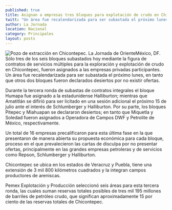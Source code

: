 ```yaml
---
published: true
title: Asignan a empresas tres bloques para explotación de crudo en Chicontepec
twitt: "Un área fue recalendarizada para ser subastada el próximo lunes, en tanto que otros dos bloques fueron declarados desiertos por no existir ofertas"
author: La Jornada
location: Nacional
category: Principales
layout: posts
---
```


![Pozo de extracción en Chicontepec. La Jornada de Oriente](http://i.imgur.com/3VokApjm.jpg)México, DF. Sólo tres de los seis bloques subastados hoy mediante la figura de contratos de servicios múltiples para la exploración y explotación de crudo en Chicontepec, fueron asignados a las empresas privadas participantes. Un área fue recalendarizada para ser subastada el próximo lunes, en tanto que otros dos bloques fueron declarados desiertos por no existir ofertas.

Durante la tercera ronda de subastas de contratos integrales el bloque Humapa fue asignado a la estadunidense Halliburton; mientras que Amatitlán se difirió para ser licitado en una sesión adicional el próximo 15 de julio ante el interés de Schlumberger y Halliburton. Por su parte, los bloques Pitepec y Miahuapan se declararon desiertos; en tanto que Miquetla y Soledad fueron asignados a Operadora de Campos DWF y Petrolite de México, respectivamente.

Un total de 16 empresas precalificaron para esta última fase en la que presentaron de manera abierta su propuesta económica para cada bloque, proceso en el que prevalecieron las cartas de disculpa por no presentar ofertas, principalmente en las grandes empresas petroleras y de servicios como Repson, Schlumberger y Halliburton.

Chicontepec se ubica en los estados de Veracruz y Puebla, tiene una extensión de 3 mil 800 kilómetros cuadrados y la integran campos productores de areniscas.

Pemex Explotación y Producción seleccionó seis áreas para esta tercera ronda, las cuales suman reservas totales posibles de tres mil 195 millones de barriles de petróleo crudo, que significan aproximadamente 15 por ciento de las reservas totales de Chicontepec.
